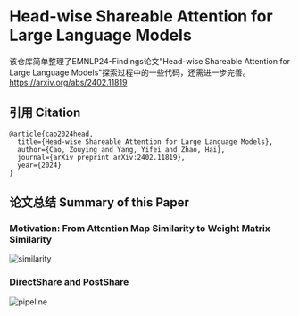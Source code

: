 # Head-wise Shareable Attention for Large Language Models
该仓库简单整理了EMNLP24-Findings论文"Head-wise Shareable Attention for Large Language Models"探索过程中的一些代码，还需进一步完善。<br>
https://arxiv.org/abs/2402.11819

## 引用 Citation
```
@article{cao2024head,
  title={Head-wise Shareable Attention for Large Language Models},
  author={Cao, Zouying and Yang, Yifei and Zhao, Hai},
  journal={arXiv preprint arXiv:2402.11819},
  year={2024}
}
```

## 论文总结 Summary of this Paper
### Motivation: From Attention Map Similarity to Weight Matrix Similarity
![similarity](https://github.com/user-attachments/assets/9ee63343-8206-4fd0-9b6b-79a9d7318f56)

### DirectShare and PostShare
![pipeline](https://github.com/user-attachments/assets/d9f4a572-f09f-4922-8782-f5371e788fed)



